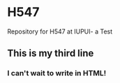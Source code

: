 # H547
Repository for H547 at IUPUI- a Test
## This is my third line

### I can't wait to write in HTML!
